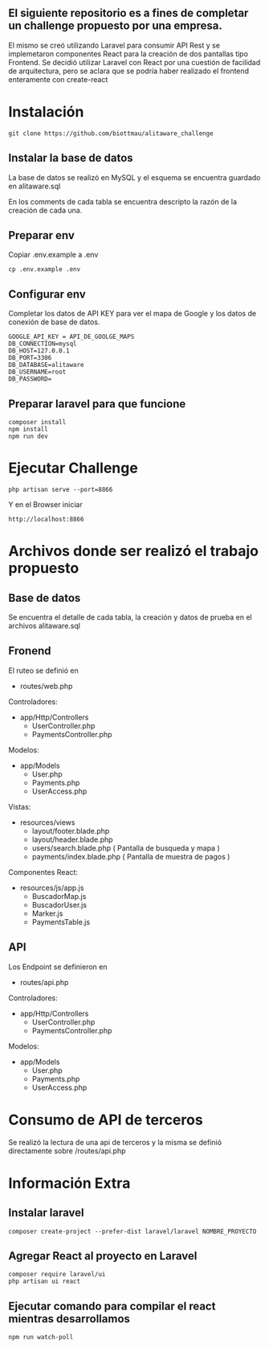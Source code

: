 ## El siguiente repositorio es a fines de completar un challenge propuesto por una empresa.
El mismo se creó utilizando Laravel para consumir API Rest y se implemetaron componentes React para la creación de dos pantallas tipo Frontend.
Se decidió utilizar Laravel con React por una cuestión de facilidad de arquitectura, pero se aclara que se podría haber realizado el frontend enteramente con create-react 

# Instalación
```
git clone https://github.com/biottmau/alitaware_challenge
```

## Instalar la base de datos  
La base de datos se realizó en MySQL y el esquema se encuentra guardado en alitaware.sql

En los comments de cada tabla  se encuentra descripto la razón de la creación de cada una.

## Preparar env
Copiar .env.example a .env
```
cp .env.example .env
```

## Configurar env
Completar los datos de API KEY para ver el mapa de Google y los datos de conexión de base de datos.

```
GOOGLE_API_KEY = API_DE_GOOLGE_MAPS
DB_CONNECTION=mysql
DB_HOST=127.0.0.1
DB_PORT=3306
DB_DATABASE=alitaware
DB_USERNAME=root
DB_PASSWORD=
```



## Preparar laravel para que funcione

```
composer install
npm install
npm run dev
```

# Ejecutar Challenge
```
php artisan serve --port=8866
```
Y en el Browser iniciar 
```
http://localhost:8866
```

# Archivos donde ser realizó el trabajo propuesto
## Base de datos
Se encuentra el detalle de cada tabla, la creación y datos de prueba en el archivos alitaware.sql

## Fronend
El ruteo se definió en
 * routes/web.php

Controladores:
* app/Http/Controllers
  - UserController.php
  - PaymentsController.php

Modelos:
* app/Models
  - User.php
  - Payments.php
  - UserAccess.php

Vistas:
* resources/views
  - layout/footer.blade.php
  - layout/header.blade.php
  - users/search.blade.php ( Pantalla de busqueda y mapa )
  - payments/index.blade.php ( Pantalla de muestra de pagos )

Componentes React:
* resources/js/app.js
  - BuscadorMap.js
  - BuscadorUser.js
  - Marker.js
  - PaymentsTable.js

## API
Los Endpoint se definieron en
 * routes/api.php

Controladores:
* app/Http/Controllers
  - UserController.php
  - PaymentsController.php

Modelos:
* app/Models
  - User.php
  - Payments.php
  - UserAccess.php

# Consumo de API de terceros
Se realizó la lectura de una api de terceros y la misma se definió directamente sobre /routes/api.php




# Información Extra

## Instalar laravel 
```
composer create-project --prefer-dist laravel/laravel NOMBRE_PROYECTO
```
## Agregar React al proyecto en Laravel
```
composer require laravel/ui
php artisan ui react
```

## Ejecutar comando para compilar el react mientras desarrollamos
```
npm run watch-poll
```

